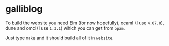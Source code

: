 # galliblog

To build the website you need Elm (for now hopefully),
ocaml (I use `4.07.0`), dune and omd (I use `1.3.1`) which you can get from
`opam`.

Just type `make` and it should build all of it in `website`.
